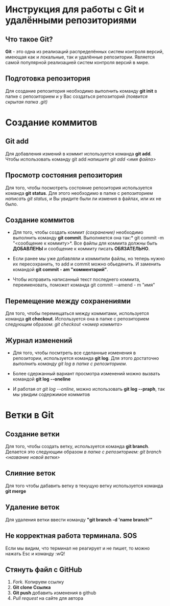 # Инструкция для работы с Git и удалёнными репозиториями

## Что такое Git?

**Git** - это одна из реализаций распределённых систем контроля версий, имеющая как и локальные, так и удалённые репозитории. Является самой популярной реализацией систем контроля версий в мире.

## Подготовка репозитория

Для создание репозитория необходимо выполнить команду **git init** в папке с репозиторием и у Вас создаться репозиторий *(появится скрытая папка .git)*

# Создание коммитов

## Git add

Для добавления измений в коммит используется команда **git add**. Чтобы использовать команду git add *напишите git add <имя файла>*

## Просмотр состояния репозитория

Для того, чтобы посмотреть состояние репозитория используется команда **git status**. Для этого необходимо в папке с репозиторием *написать git status*, и Вы увидите были ли измения в файлах, или их не было.

## Создание коммитов

* Для того, чтобы создать коммит *(сохранение)* необходимо выполнить команду **git commit**. Выполняется она так:* git commit -m "<сообщение к коммиту>*. Все файлы для коммита должны быть **ДОБАВЛЕНЫ** и сообщение к коммиту писать **ОБЯЗАТЕЛЬНО**.

* Если ранее мы уже добавляли и коммитили файлы, но теперь нужно их пересоxранить, то add и commit можно обьеденить. И заменить командой **git commit - am "комментарий"**.

* Чтобы исправить написанный текст последнего коммита, переименовать, поможет команда git commit --amend - m "имя"

## Перемещение между сохранениями

Для того, чтобы перемещаться между коммитами, используется команда **git checkout**. Используется она в папке с pепозиторием следующим образом: *git checkout <номер коммита>*

## Журнал изменений

* Для того, чтобы посмтреть все сделанные изменения в репозитории, используется команда **git log**. Для этого достаточно *выполнить команду git log в папке с репозиторием*.

* Более сдержанный вариант просмотра изменений можно вызвать командой **git log --oneline**

* И работая от *git log --online*, можно использовать **git log --praph**, так мы увидим содержимое коммитов

# Ветки в Git

## Создание ветки

Для того, чтобы создать ветку, используется команда **git branch**. Делается это следующим образом *в папке с репозиторием: git branch <название новой ветки>*

## Слияние веток

Для того чтобы дабавить ветку в текущую ветку используется команда **git merge**

## Удаление веток

Для удаления ветки ввести команду **"git branch -d 'name branch'"**

## Не корректная работа терминала. SOS

Если мы видим, что терминал не реагирует и не пишет, то можно нажать Esc и команду :wQ!

## Стянуть файл с GitHub

1. *Fork.* Копируем ссылку 
2. **Git clone Ссылка**
3. **Git push**  добавить изменения в github
4. *Pull request* на сайте для автора